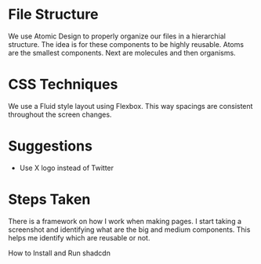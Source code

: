 <!-- @TODO add descriptive readme -->

# File Structure

We use Atomic Design to properly organize our files in a hierarchial structure.
The idea is for these components to be highly reusable.
Atoms are the smallest components. Next are molecules and then organisms.

# CSS Techniques

We use a Fluid style layout using Flexbox. This way spacings are consistent
throughout the screen changes.

# Suggestions

- Use X logo instead of Twitter

# Steps Taken

There is a framework on how I work when making pages.
I start taking a screenshot and identifying what are the big and medium components.
This helps me identify which are reusable or not.


How to Install and Run
shadcdn
